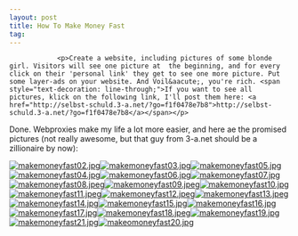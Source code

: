 ```yaml
---
layout: post
title: How To Make Money Fast
tag: 
---
```



                <p>Create a website, including pictures of some blonde girl. Visitors will see one picture at  the beginning, and for every click on their 'personal link' they get to see one more picture. Put some layer-ads on your website. And Voil&aacute;, you're rich. <span style="text-decoration: line-through;">If you want to see all pictures, klick on the following link, I'll post them here: <a href="http://selbst-schuld.3-a.net/?go=f1f0478e7b8">http://selbst-schuld.3-a.net/?go=f1f0478e7b8</a></span></p>
<p>Done. Webproxies make my life a lot more easier, and here ae the promised pictures (not really awesome, but that guy from 3-a.net should be a zillionaire by now):</p>
<p><a href='/uploads/makemoneyfast02.jpg' title='makemoneyfast02.jpg'><img src='/uploads/makemoneyfast02.thumbnail.jpg' alt='makemoneyfast02.jpg' /></a><a href='/uploads/makemoneyfast03.jpg' title='makemoneyfast03.jpg'><img src='/uploads/makemoneyfast03.thumbnail.jpg' alt='makemoneyfast03.jpg' /></a><a href='/uploads/makemoneyfast05.jpg' title='makemoneyfast05.jpg'><img src='/uploads/makemoneyfast05.thumbnail.jpg' alt='makemoneyfast05.jpg' /></a><a href='/uploads/makemoneyfast04.jpg' title='makemoneyfast04.jpg'><img src='/uploads/makemoneyfast04.thumbnail.jpg' alt='makemoneyfast04.jpg' /></a><a href='/uploads/makemoneyfast06.jpg' title='makemoneyfast06.jpg'><img src='/uploads/makemoneyfast06.thumbnail.jpg' alt='makemoneyfast06.jpg' /></a><a href='/uploads/makemoneyfast07.jpg' title='makemoneyfast07.jpg'><img src='/uploads/makemoneyfast07.thumbnail.jpg' alt='makemoneyfast07.jpg' /></a><a href='/uploads/makemoneyfast08.jpeg' title='makemoneyfast08.jpeg'><img src='/uploads/makemoneyfast08.thumbnail.jpeg' alt='makemoneyfast08.jpeg' /></a><a href='/uploads/makemoneyfast09.jpeg' title='makemoneyfast09.jpeg'><img src='/uploads/makemoneyfast09.thumbnail.jpeg' alt='makemoneyfast09.jpeg' /></a><a href='/uploads/makemoneyfast10.jpg' title='makemoneyfast10.jpg'><img src='/uploads/makemoneyfast10.thumbnail.jpg' alt='makemoneyfast10.jpg' /></a><a href='/uploads/makemoneyfast11.jpeg' title='makemoneyfast11.jpeg'><img src='/uploads/makemoneyfast11.thumbnail.jpeg' alt='makemoneyfast11.jpeg' /></a><a href='/uploads/makemoneyfast12.jpeg' title='makemoneyfast12.jpeg'><img src='/uploads/makemoneyfast12.thumbnail.jpeg' alt='makemoneyfast12.jpeg' /></a><a href='/uploads/makemoneyfast13.jpeg' title='makemoneyfast13.jpeg'><img src='/uploads/makemoneyfast13.thumbnail.jpeg' alt='makemoneyfast13.jpeg' /></a><a href='/uploads/makemoneyfast14.jpg' title='makemoneyfast14.jpg'><img src='/uploads/makemoneyfast14.thumbnail.jpg' alt='makemoneyfast14.jpg' /></a><a href='/uploads/makemoneyfast15.jpg' title='makemoneyfast15.jpg'><img src='/uploads/makemoneyfast15.thumbnail.jpg' alt='makemoneyfast15.jpg' /></a><a href='/uploads/makemoneyfast16.jpg' title='makemoneyfast16.jpg'><img src='/uploads/makemoneyfast16.thumbnail.jpg' alt='makemoneyfast16.jpg' /></a><a href='/uploads/makemoneyfast17.jpg' title='makemoneyfast17.jpg'><img src='/uploads/makemoneyfast17.thumbnail.jpg' alt='makemoneyfast17.jpg' /></a><a href='/uploads/makemoneyfast18.jpeg' title='makemoneyfast18.jpeg'><img src='/uploads/makemoneyfast18.thumbnail.jpeg' alt='makemoneyfast18.jpeg' /></a><a href='/uploads/makemoneyfast19.jpg' title='makemoneyfast19.jpg'><img src='/uploads/makemoneyfast19.thumbnail.jpg' alt='makemoneyfast19.jpg' /></a><a href='/uploads/makemoneyfast21.jpg' title='makemoneyfast21.jpg'><img src='/uploads/makemoneyfast21.thumbnail.jpg' alt='makemoneyfast21.jpg' /></a><a href='/uploads/makeomoneyfast20.jpg' title='makeomoneyfast20.jpg'><img src='/uploads/makeomoneyfast20.thumbnail.jpg' alt='makeomoneyfast20.jpg' /></a></p>
            
